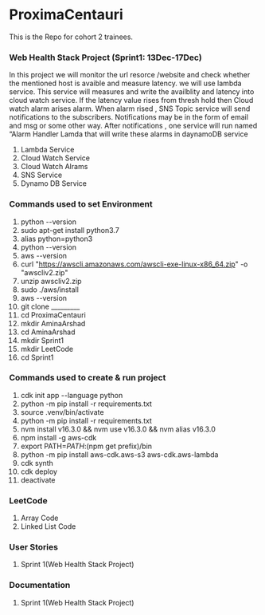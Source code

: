 # ProximaCentauri
This is the Repo for cohort 2 trainees.

### Web Health Stack Project (Sprint1: 13Dec-17Dec)
In this project we will monitor the url resorce /website and check whether the mentioned host is avaible and measure latency. we will use lambda service. This service will measures and write the availblity and latency into cloud watch service. If the latency value rises from thresh hold then Cloud watch alarm arises alarm. 
When alarm rised , SNS Topic service will send notifications to the subscribers. Notifications may be in the form of email and msg or some other way. After notifications , one service will run named “Alarm Handler Lamda that will write these alarms in daynamoDB service
 1. Lambda Service
 2. Cloud Watch Service
 3. Cloud Watch Alrams
 4. SNS Service
 5. Dynamo DB Service

### Commands used to set Environment
1. python --version
2. sudo apt-get install python3.7
3. alias python=python3
4. python --version
5. aws --version
6. curl "https://awscli.amazonaws.com/awscli-exe-linux-x86_64.zip" -o "awscliv2.zip"
7. unzip awscliv2.zip
8. sudo ./aws/install
9. aws --version
10. git clone _________
11. cd ProximaCentauri
12. mkdir AminaArshad
13. cd AminaArshad
14. mkdir Sprint1
15. mkdir LeetCode
16. cd Sprint1

### Commands used to create & run project
1. cdk init app --language python
2. python -m pip install -r requirements.txt
3. source .venv/bin/activate
4. python -m pip install -r requirements.txt
5. nvm install v16.3.0 && nvm use v16.3.0 && nvm alias v16.3.0
6. npm install -g aws-cdk
7. export PATH=$PATH:$(npm get prefix)/bin
8. python -m pip install aws-cdk.aws-s3 aws-cdk.aws-lambda
9. cdk synth
10. cdk deploy
11. deactivate

### LeetCode
1. Array Code
2. Linked List Code
  
### User Stories 
 1. Sprint 1(Web Health Stack Project)

### Documentation
1. Sprint 1(Web Health Stack Project)
